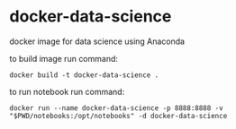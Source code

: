 # docker-data-science
docker image for data science using Anaconda

to build image run command:

`docker build -t docker-data-science .`

to run notebook run command:

`docker run --name docker-data-science -p 8888:8888 -v "$PWD/notebooks:/opt/notebooks" -d docker-data-science`
